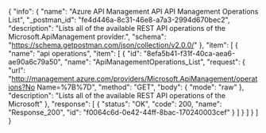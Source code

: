{
  "info": {
    "name": "Azure API Management API API Management Operations List",
    "_postman_id": "fe4d446a-8c31-46e8-a7a3-2994d670bec2",
    "description": "Lists all of the available REST API operations of the Microsoft.ApiManagement provider.",
    "schema": "https://schema.getpostman.com/json/collection/v2.0.0/"
  },
  "item": [
    {
      "name": "api operations",
      "item": [
        {
          "id": "8efa5b41-f31f-40ca-aea6-ae90a6c79a50",
          "name": "ApiManagementOperations_List",
          "request": {
            "url": "http://management.azure.com/providers/Microsoft.ApiManagement/operations?No Name=%7B%7D",
            "method": "GET",
            "body": {
              "mode": "raw"
            },
            "description": "Lists all of the available REST API operations of the Microsoft"
          },
          "response": [
            {
              "status": "OK",
              "code": 200,
              "name": "Response_200",
              "id": "f0064c6d-0e42-44ff-8bac-170240003cef"
            }
          ]
        }
      ]
    }
  ]
}
